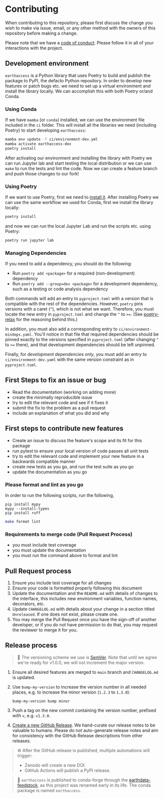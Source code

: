 # Contributing

When contributing to this repository, please first discuss the change you wish to make via issue,
email, or any other method with the owners of this repository before making a change.

Please note that we have a [code of conduct](./CODE_OF_CONDUCT.md). Please follow it in all of your interactions with the project.

## Development environment

`earthaccess` is a Python library that uses Poetry to build and publish the package to PyPI, the defacto Python repository. In order to develop new features or patch bugs etc. we need to set up a virtual environment and install the library locally. We can accomplish this with both Poetry or/and Conda.

### Using Conda

If we have `mamba` (or `conda`) installed, we can use the environment file included in the `ci` folder. This will install all the libraries we need (including Poetry) to start developing `earthaccess`:

```bash
mamba env update -f ci/environment-dev.yml
mamba activate earthaccess-dev
poetry install
```

After activating our environment and installing the library with Poetry we can run Jupyter lab and start testing the local distribution or we can use `make` to run the tests and lint the code.
Now we can create a feature branch and push those changes to our fork!

### Using Poetry

If we want to use Poetry, first we need to [install it](https://python-poetry.org/docs/#installation). After installing Poetry we can use the same workflow we used for Conda, first we install the library locally:

```bash
poetry install
```

and now we can run the local Jupyter Lab and run the scripts etc. using Poetry:

```bash
poetry run jupyter lab
```

### Managing Dependencies

If you need to add a dependency, you should do the following:

- Run `poetry add <package>` for a required (non-development) dependency
- Run `poetry add --group=dev <package>` for a development dependency, such
  as a testing or code analysis dependency

Both commands will add an entry to `pyproject.toml` with a version that is
compatible with the rest of the dependencies.  However, `poetry` pins versions
with a caret (`^`), which is not what we want.  Therefore, you must locate the
new entry in `pyproject.toml` and change the `^` to `>=`.  (See
[poetry-relax](https://github.com/zanieb/poetry-relax) for the reasoning behind
this.)

In addition, you must also add a corresponding entry to
`ci/environment-mindeps.yaml`.  You'll notice in that file that required
dependencies should be pinned exactly to the versions specified in
`pyproject.toml` (after changing `^` to `>=` there), and that development
dependencies should be left unpinned.

Finally, for _development dependencies only_, you must add an entry to
`ci/environment-dev.yaml` with the same version constraint as in
`pyproject.toml`.

## First Steps to fix an issue or bug

- Read the documentation (working on adding more)
- create the minimally reproducible issue
- try to edit the relevant code and see if it fixes it
- submit the fix to the problem as a pull request
- include an explanation of what you did and why

## First steps to contribute new features

- Create an issue to discuss the feature's scope and its fit for this package
- run pytest to ensure your local version of code passes all unit tests
- try to edit the relevant code and implement your new feature in a backwards compatible manner
- create new tests as you go, and run the test suite as you go
- update the documentation as you go

### Please format and lint as you go

In order to run the following scripts, run the following,
```
pip install mypy
mypy --install-types
pip install ruff
```

```bash
make format lint
```

### Requirements to merge code (Pull Request Process)

- you must include test coverage
- you must update the documentation
- you must run the command above to format and lint

## Pull Request process

1. Ensure you include test coverage for all changes
1. Ensure your code is formatted properly following this document
1. Update the documentation and the `README.md` with details of changes to the
   interface, this includes new environment variables, function names,
   decorators, etc.
1. Update `CHANGELOG.md` with details about your change in a section titled
   `Unreleased`. If one does not exist, please create one.
1. You may merge the Pull Request once you have the sign-off of another
   developer, or if you do not have permission to do that, you may request the
   reviewer to merge it for you.

## Release process

> :memo: The versioning scheme we use is [SemVer](http://semver.org/). Note that until
> we agree we're ready for v1.0.0, we will not increment the major version.

1. Ensure all desired features are merged to `main` branch and `CHANGELOG.md` is updated.
1. Use `bump-my-version` to increase the version number in all needed places, e.g. to
   increase the minor version (`1.2.3` to `1.3.0`):

   ```plain
   bump-my-version bump minor
   ```

1. Push a tag on the new commit containing the version number, prefixed with `v`, e.g.
   `v1.3.0`.
1. [Create a new GitHub Release](https://github.com/nsidc/earthaccess/releases/new). We
   hand-curate our release notes to be valuable to humans. Please do not auto-generate
   release notes and aim for consistency with the GitHub Release descriptions from other
   releases.

> :gear: After the GitHub release is published, multiple automations will trigger:
>
> - Zenodo will create a new DOI.
> - GitHub Actions will publish a PyPI release.

> :memo: `earthaccess` is published to conda-forge through the
> [earthdata-feedstock](https://github.com/conda-forge/earthdata-feedstock), as this
> project was renamed early in its life. The conda package is named `earthaccess`.
